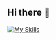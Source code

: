 ## Hi there 👋

<!--
**liubrian267/liubrian267** is a ✨ _special_ ✨ repository because its `README.md` (this file) appears on your GitHub profile.

Here are some ideas to get you started:

- 🔭 I’m currently working on ...
- 🌱 I’m currently learning ...
- 👯 I’m looking to collaborate on ...
- 🤔 I’m looking for help with ...
- 💬 Ask me about ...
- 📫 How to reach me: ...
- 😄 Pronouns: ...
- ⚡ Fun fact: ...
-->
[![My Skills](https://skillicons.dev/icons?i=js,ts,py,react,nextjs,postgres,mongodb,cpp,html,css,sqlite,supabase,docker,svelte,graphql,fastapi,express,postman,linux)](https://skillicons.dev)
